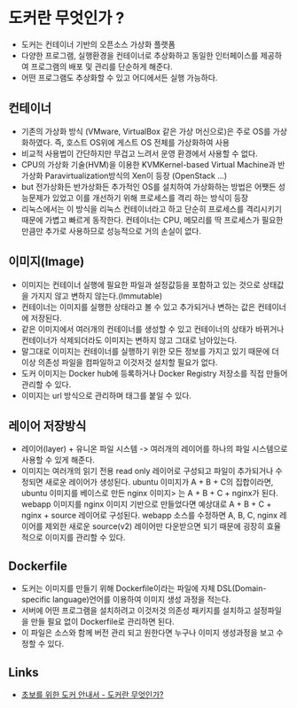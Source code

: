 # 도커란 무엇인가 ?

- 도커는 컨테이너 기반의 오픈소스 가상화 플랫폼
- 다양한 프로그램, 실행환경을 컨테이너로 추상화하고 동일한 인터페이스를 제공하여 프로그램의 배포 및 관리를 단순하게 해준다.
- 어떤 프로그램도 추상화할 수 있고 어디에서든 실행 가능하다.

## 컨테이너

- 기존의 가상화 방식 (VMware, VirtualBox 같은 가상 머신으로)은 주로 OS를 가상화하였다. 즉, 호스트 OS위에 게스트 OS 전체를 가상화하여 사용
- 비교적 사용법이 간단하지만 무겁고 느려서 운영 환경에서 사용할 수 없다.
- CPU의 가상화 기술(HVM)을 이용한 KVMKernel-based Virtual Machine과 반가상화 Paravirtualization방식의 Xen이 등장 (OpenStack ...)
- but 전가상화든 반가상화든 추가적인 OS를 설치하여 가상화하는 방법은 어쨋든 성능문제가 있었고 이를 개선하기 위해 프로세스를 격리 하는 방식이 등장
- 리눅스에서는 이 방식을 리눅스 컨테이너라고 하고 단순히 프로세스를 격리시키기 때문에 가볍고 빠르게 동작한다. 컨테이너는 CPU, 메모리를 딱 프로세스가 필요한 만큼만 추가로 사용하므로 성능적으로 거의 손실이 없다.

## 이미지(Image)

- 이미지는 컨테이너 실행에 필요한 파일과 설정값등을 포함하고 있는 것으로 상태값을 가지지 않고 변하지 않는다.(Immutable)
- 컨테이너는 이미지를 실행한 상태라고 볼 수 있고 추가되거나 변하는 값은 컨테이너에 저장된다.
- 같은 이미지에서 여러개의 컨테이너를 생성할 수 있고 컨테이너의 상태가 바뀌거나 컨테이너가 삭제되더라도 이미지는 변하지 않고 그대로 남아있는다.
- 말그대로 이미지는 컨테이너를 실행하기 위한 모든 정보를 가지고 있기 때문에 더 이상 의존성 파일을 컴파일하고 이것저것 설치할 필요가 없다.
- 도커 이미지는 Docker hub에 등록하거나 Docker Registry 저장소를 직접 만들어 관리할 수 있다.
- 이미지는 url 방식으로 관리하며 태그를 붙일 수 있다.

## 레이어 저장방식

- 레이어(layer) + 유니온 파일 시스템 -> 여러개의 레이어를 하나의 파일 시스템으로 사용할 수 있게 해준다.
- 이미지는 여러개의 읽기 전용 read only 레이어로 구성되고 파일이 추가되거나 수정되면 새로운 레이어가 생성된다. ubuntu 이미지가 A + B + C의 집합이라면, ubuntu 이미지를 베이스로 만든 nginx 이미지>    는 A + B + C + nginx가 된다. webapp 이미지를 nginx 이미지 기반으로 만들었다면 예상대로 A + B + C + nginx + source 레이어로 구성된다. webapp 소스를 수정하면 A, B, C, nginx 레이어를 제외한 새로운     source(v2) 레이어만 다운받으면 되기 때문에 굉장히 효율적으로 이미지를 관리할 수 있다.

## Dockerfile

- 도커는 이미지를 만들기 위해 Dockerfile이라는 파일에 자체 DSL(Domain-specific language)언어를 이용하여 이미지 생성 과정을 적는다.
- 서버에 어떤 프로그램을 설치하려고 이것저것 의존성 패키지를 설치하고 설정파일을 만들 필요 없이 Dockerfile로 관리하면 된다.
- 이 파일은 소스와 함께 버전 관리 되고 원한다면 누구나 이미지 생성과정을 보고 수정할 수 있다.

## Links
- [초보를 위한 도커 안내서 - 도커란 무엇인가?](https://subicura.com/2017/01/19/docker-guide-for-beginners-1.html)